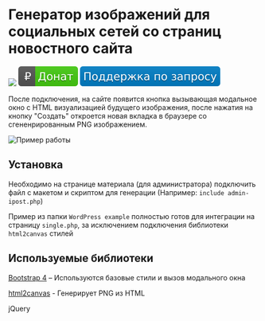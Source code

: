# Генератор изображений для социальных сетей со страниц новостного сайта
![](https://img.shields.io/appveyor/ci/vmoshikov/mediaism-image-generator)
[![](/assets/donate.svg)](https://money.yandex.ru/to/410015285787623) [![](/assets/support.svg)](mailto:hello@moshikov.co)


После подключения, на сайте появится кнопка вызывающая модальное окно с HTML визуализацией будущего изображения, после нажатия на кнопку "Создать" откроется новая вкладка в браузере со сгененрированным PNG изображением. 

![Пример работы](example.gif)

## Установка
Необходимо на странице материала (для администратора) подключить файл с макетом и скриптом для генерации (Например: `include admin-ipost.php`)

Пример из папки `WordPress example` полностью готов для интеграции на страницу `single.php`, за исключением подключения библиотеки `html2canvas` стилей

## Используемые библиотеки

[Bootstrap 4](https://getbootstrap.com/) – Используются базовые стили и вызов модального окна


[html2canvas](https://html2canvas.hertzen.com/) - Генерирует PNG из HTML

jQuery

